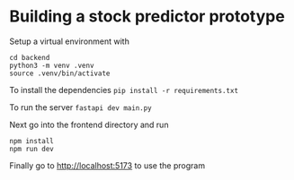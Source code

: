 # Building a stock predictor prototype
Setup a virtual environment with
```
cd backend
python3 -m venv .venv
source .venv/bin/activate
```
To install the dependencies
`pip install -r requirements.txt`

To run the server
`fastapi dev main.py`

Next go into the frontend directory and run
```
npm install
npm run dev
```
Finally go to <http://localhost:5173> to use the program